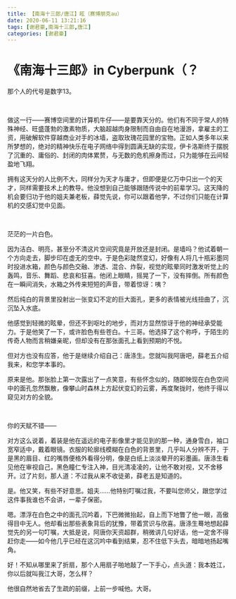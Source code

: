 ```yaml
---
title: 【南海十三郎/唐江】眩（赛博朋克au）
date: 2020-06-11 13:21:16
tags: [谢君豪,南海十三郎,唐江]
categories: [谢君豪]
---
```




《南海十三郎》in Cyberpunk（？
==============================

那个人的代号是数字13。 

<br/>

做这一行——赛博空间里的计算机牛仔——是要靠天分的。他们有不同于常人的特殊神经、旺盛蓬勃的激素物质，大脑超越肉身限制而自由自在地漫游，拿雇主的工资，用破解软件穿越商业对手的冰墙，盗取玫瑰花园里的宝物。正如人类多年以来所梦想的，绝对的精神快乐在电子网络中得到圆满无缺的实现，伊卡洛斯终于摆脱了沉重的、庸俗的、封闭的肉体累赘，与无数的危机擦身而过，只为能够在云间轻盈地飞翔。

拥有这天分的人比例不大，同样分为天才与庸才，但即便是亿万中只出一个的天才，同样需要技术上的教导。他没想到自己能够跟随传说中的前辈学习。这天降的机会要归功于他的姐夫兼老板，薛觉先说，你可以跟着他学，不过你们只能在计算机的交感幻觉中见面。

<br/>

茫茫的一片白色。

因为洁白、明亮，甚至分不清这片空间究竟是开放还是封闭。是墙吗？他试着朝一个方向走去，脚步印在虚无的空中。于是色彩陡然变幻，好像有人将几十瓶彩墨同时投进水箱，颜色与颜色交融、渗透、混合、炸裂，视觉的眩晕同时激发听觉上的轰鸣，音乐、舞蹈、悲哀和狂喜。他闭上眼睛，摇晃了一下，没有摔倒。所有颜色在一瞬间消失，水箱之外传来短短的声音，带着惊讶：咦？

然后纯白的背景里投射出一张变幻不定的巨大面孔，更多的表情被光线扭曲了，沉沉坠入水底。

他感觉到轻微的眩晕，但还不到呕吐的地步，而对方显然惊讶于他的神经承受能力。于是他笑了一下，或许脸色有些苍白。十三哥。他选择了这个称呼，于陌生的传奇人物而言稍嫌亲昵，但却没有在那张面孔上看到预期的不悦。

但对方也没有应答，他于是继续介绍自己：唐涤生。您就叫我阿唐吧，薛老五介绍我来，和您学本事的。

原来是他。那张脸上第一次露出了一点笑意，有些怀念似的，随即映现在白色空间中的面孔忽然飘散，像攀山时森林上方起伏变幻的云雾，再度聚拢时，他终于得以窥见对方的全貌。 

<br/>

你的天赋不错——

对方这么说着，着装是他在遥远的电子影像里才能见到的那一种，通身雪白，袖口宽窄适中，戴着眼镜。衣服的轮廓线模糊在白色的背景里，几乎叫人分辨不开，于是黑的眉目、红的嘴唇便格外看得分明，像是白纸上淡淡晕开的彩墨画。唐涤生看见他在审视自己，黑色瞳仁专注入神，目光清凌凌的，让他不敢对视，又不舍移开。过了片刻，那人道：不过我从来不收徒弟，薛老五是知道的。

是。他又笑，有些不好意思。姐夫……他特别叮嘱过我，不要叫您师父，跟您学过这件事我谁也不会讲，一辈子保密。

嗯。漂浮在白色之中的面孔沉吟着，下巴微微抬起，自上而下地瞥了他一眼，高傲得目中无人。他却看出那些表象背后的犹豫，带着赏识与欣喜。唐涤生蓦地想起薛觉先的另一句叮嘱，大抵是说，阿唐你天资超群，稍微讲几句好话，他一定舍不得赶你走——如今他几乎已经在这沉吟中看到结果，忍不住低下头去，暗暗地扬起嘴角。

好！不知从哪里来了折扇，那个人用扇子啪地敲了一下手心，点头道：我本姓江，你以后就叫我江大哥，怎么样？

他很自然地省去了生疏的前缀，上前一步喊他。大哥。
